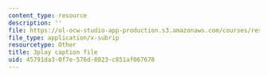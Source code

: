 ```yaml
---
content_type: resource
description: ''
file: https://ol-ocw-studio-app-production.s3.amazonaws.com/courses/res-14-001-abdul-latif-jameel-poverty-action-lab-executive-training-evaluating-social-programs-2009-spring-2009/45791da30f7e576d8023c851af067678_UZzWXYgQ4YM.vtt
file_type: application/x-subrip
resourcetype: Other
title: 3play caption file
uid: 45791da3-0f7e-576d-8023-c851af067678
---
```

